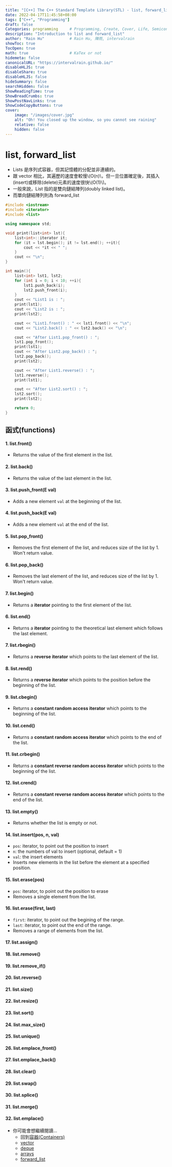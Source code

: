 ```yaml
---
title: "[C++] The C++ Standard Template Library(STL) - list, forward_list"
date: 2022-04-17T11:45:58+08:00
tags: ["C++", "Programming"]
draft: false
Categories: programming     # Programming, Create, Cover, Life, Semiconductor, Leetcode, Logic Design, Daily, OS, CS50, CA
description: "Introduction to list and forward_list"
author: "Rain Hu"           # Rain Hu, 陣雨, intervalrain
showToc: true
TocOpen: true
math: true                  # KaTex or not
hidemeta: false
canonicalURL: "https://intervalrain.github.io/"
disableHLJS: true
disableShare: true
disableHLJS: false
hideSummary: false
searchHidden: false
ShowReadingTime: true
ShowBreadCrumbs: true
ShowPostNavLinks: true
ShowCodeCopyButtons: true
cover:
    image: "/images/cover.jpg"
    alt: "Oh! You closed up the window, so you cannot see raining"
    relative: false
    hidden: false
---
```


# list, forward_list
+ Lists 是序列式容器，但其記憶體的分配並非連續的。
+ 跟 vector 相比，其遍歷的速度會較慢\\(O(n)\\，但一旦位置確定後，其插入(insert)或移除(delete)元素的速度很快\\(O(1)\\)。
+ 一般來說，List 指的是雙向鏈結陣列(doubly linked list)。
+ 而單向鏈結陣列則為 forward_list

```Cpp
#include <iostream>
#include <iterator>
#include <list>

using namespace std;

void print(list<int> lst){
    list<int>::iterator it;
    for (it = lst.begin(); it != lst.end(); ++it){
        cout << *it << " ";
    }
    cout << "\n";
}

int main(){
    list<int> lst1, lst2;
    for (int i = 0; i < 10; ++i){
        lst1.push_back(i);
        lst2.push_front(i);
    }
    cout << "List1 is : ";
    print(lst1);
    cout << "List2 is : ";
    print(lst2);

    cout << "List1.front() : " << lst1.front() << "\n";
    cout << "List2.back() : " << lst2.back() << "\n";

    cout << "After List1.pop_front() : ";
    lst1.pop_front();
    print(lst1);
    cout << "After List2.pop_back() : ";
    lst2.pop_back();
    print(lst2);

    cout << "After List1.reverse() : ";
    lst1.reverse();
    print(lst1);

    cout << "After List2.sort() : "; 
    lst2.sort();
    print(lst2);

    return 0;
}
```

## 函式(functions)
#### 1. list.front()
+ Returns the value of the first element in the list.
#### 2. list.back()
+ Returns the value of the last element in the list.
#### 3. list.push_front(E val)
+ Adds a new element `val` at the beginning of the list.
#### 4. list.push_back(E val)
+ Adds a new element `val` at the end of the list.
#### 5. list.pop_front()
+ Removes the first element of the list, and reduces size of the list by 1. Won't return value.
#### 6. list.pop_back()
+ Removes the last element of the list, and reduces size of the list by 1. Won't return value.
#### 7. list.begin()
+ Returns a **iterator** pointing to the first element of the list.
#### 6. list.end()
+ Returns a **iterator** pointing to the theoretical last element which follows the last element.
#### 7. list.rbegin()
+ Returns a **reverse iterator** which points to the last element of the list.
#### 8. list.rend()
+ Returns a **reverse iterator** which points to the position before the beginning of the list.
#### 9. list.cbegin()
+ Returns a **constant random access iterator** which points to the beginning of the list.
#### 10. list.cend()
+ Returns a **constant random access iterator** which points to the end of the list.
#### 11. list.crbegin()
+ Returns a **constant reverse random access iterator** which points to the beginning of the list.
#### 12. list.crend()
+ Returns a **constant reverse random access iterator** which points to the end of the list.
#### 13. list.empty()
+ Returns whether the list is empty or not.
#### 14. list.insert(pos, n, val)
+ `pos`: iterator, to point out the position to insert
+ `n`: the numbers of val to insert (optional, default = 1)
+ `val`: the insert elements
+ Inserts new elements in the list before the element at a specified position.
#### 15. list.erase(pos)
+ `pos`: iterator, to point out the position to erase
+ Removes a single element from the list.
#### 16. list.erase(first, last)
+ `first`: iterator, to point out the begining of the range.
+ `last`: iterator, to point out the end of the range.
+ Removes a range of elements from the list.
#### 17. list.assign()
#### 18. list.remove()
#### 19. list.remove_if()
#### 20. list.reverse()
#### 21. list.size()
#### 22. list.resize()
#### 23. list.sort()
#### 24. list.max_size()
#### 25. list.unique()
#### 26. list.emplace_front()
#### 27. list.emplace_back()
#### 28. list.clear()
#### 29. list.swap()
#### 30. list.splice()
#### 31. list.merge()
#### 32. list.emplace()

+ 你可能會想繼續閱讀…
    + 回到[容器(Containers)](/posts/c++/stl_container)
    + [vector](/posts/c++/stl_vector)
    + [deque](/posts/c++/stl_deque)
    + [arrays](/posts/c++/stl_arrays)
    + [forward_list](/posts/c++/stl_forward_list)

